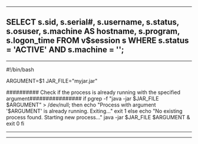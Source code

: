 


---------------------
SELECT
    s.sid,
    s.serial#,
    s.username,
    s.status,
    s.osuser,
    s.machine AS hostname,
    s.program,
    s.logon_time
FROM
    v$session s
WHERE
    s.status = 'ACTIVE'
    AND s.machine = '<hostname>';
-------------------

--------------------
#!/bin/bash

ARGUMENT=$1
JAR_FILE="myjar.jar"

########## Check if the process is already running with the specified argument################
if pgrep -f "java -jar $JAR_FILE $ARGUMENT" > /dev/null; then
    echo "Process with argument '$ARGUMENT' is already running. Exiting..."
    exit 1
else
    echo "No existing process found. Starting new process..."
    java -jar $JAR_FILE $ARGUMENT &
    exit 0
fi

------------------

------------
